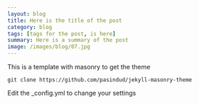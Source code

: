 ```yaml
---
layout: blog
title: Here is the title of the post
category: blog
tags: [tags for the post, is here]  
summary: Here is a summary of the post
image: /images/blog/07.jpg
---
```


This is a template with masonry to get the theme

```
git clone https://github.com/pasindud/jekyll-masonry-theme
```

Edit the _config.yml to change your settings
